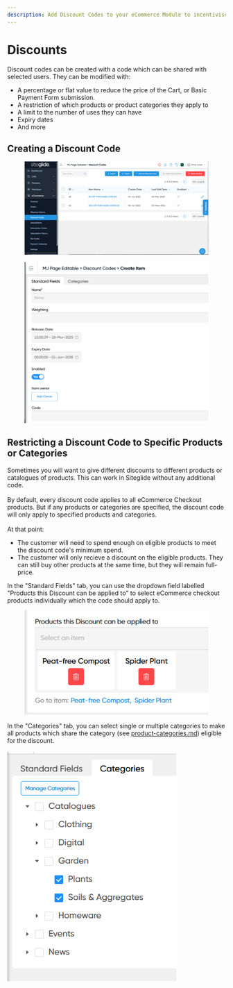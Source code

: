 ```yaml
---
description: Add Discount Codes to your eCommerce Module to incentivise customers.
---
```


# Discounts

Discount codes can be created with a code which can be shared with selected users. They can be modified with:

* A percentage or flat value to reduce the price of the Cart, or Basic Payment Form submission.&#x20;
* A restriction of which products or product categories they apply to
* A limit to the number of uses they can have
* Expiry dates
* And more

## Creating a Discount Code

<figure><img src="../../../../.gitbook/assets/Capture1.PNG" alt=""><figcaption></figcaption></figure>

<figure><img src="../../../../.gitbook/assets/Capture2.PNG" alt=""><figcaption></figcaption></figure>

## Restricting a Discount Code to Specific Products or Categories

Sometimes you will want to give different discounts to different products or catalogues of products. This can work in Siteglide without any additional code. \
\
By default, every discount code applies to all eCommerce Checkout products. But if any products or categories are specified, the discount code will only apply to specified products and categories. \
\
At that point:

* The customer will need to spend enough on eligible products to meet the discount code's minimum spend.
* The customer will only recieve a discount on the eligible products. They can still buy other products at the same time, but they will remain full-price.&#x20;

In the "Standard Fields" tab, you can use the dropdown field labelled "Products this Discount can be applied to" to select eCommerce checkout products individually which the code should apply to.

<figure><img src="../../../../.gitbook/assets/Capture3.PNG" alt=""><figcaption></figcaption></figure>

In the "Categories" tab, you can select single or multiple categories to make all products which share the category (see [product-categories.md](../../../../eCommerce/get-started-ecommerce/cart-checkout-and-quotes/managing-products/product-categories.md "mention")) eligible for the discount.\
\
![](<../../../../.gitbook/assets/image (17).png>)
